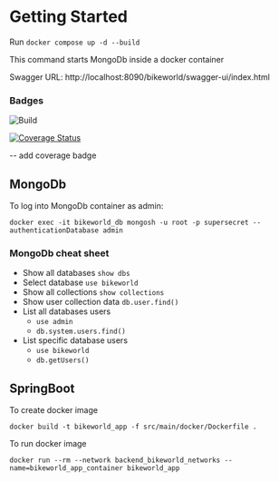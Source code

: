 # Getting Started

Run ```docker compose up -d --build``` 

This command starts MongoDb inside a docker container

Swagger URL: http://localhost:8090/bikeworld/swagger-ui/index.html

### Badges
![Build](https://github.com/em-gei/swam-backend/actions/workflows/ci.yml/badge.svg)

[![Coverage Status](https://coveralls.io/repos/github/em-gei/swam-backend/badge.svg?branch=main)](https://coveralls.io/github/em-gei/swam-backend?branch=main)


-- add coverage badge

## MongoDb
To log into MongoDb container as admin:

```docker exec -it bikeworld_db mongosh -u root -p supersecret --authenticationDatabase admin```

### MongoDb cheat sheet
* Show all databases   ```show dbs```
* Select database ```use bikeworld```
* Show all collections ```show collections```
* Show user collection data ```db.user.find()```
* List all databases users 
  * ```use admin```
  * ```db.system.users.find()```
* List specific database users 
  * ```use bikeworld```
  * ```db.getUsers()```

  

## SpringBoot
To create docker image

```docker build -t bikeworld_app -f src/main/docker/Dockerfile .```

To run docker image

```docker run --rm --network backend_bikeworld_networks --name=bikeworld_app_container bikeworld_app```
